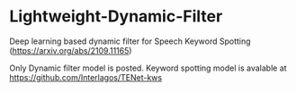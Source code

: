 # Lightweight-Dynamic-Filter

Deep learning based dynamic filter for Speech Keyword Spotting
(https://arxiv.org/abs/2109.11165)

Only Dynamic filter model is posted. Keyword spotting model is avalable at https://github.com/Interlagos/TENet-kws
